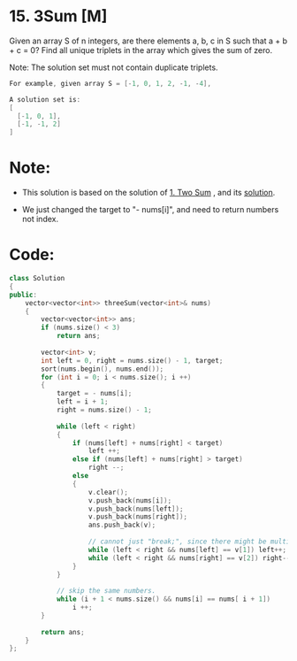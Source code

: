 # 15. 3Sum [M]
Given an array S of n integers, are there elements a, b, c in S such that a + b + c = 0? Find all unique triplets in the array which gives the sum of zero.

Note: The solution set must not contain duplicate triplets.
```java
For example, given array S = [-1, 0, 1, 2, -1, -4],

A solution set is:
[
  [-1, 0, 1],
  [-1, -1, 2]
]
```

# Note:
- This solution is based on the solution of [1. Two Sum](https://leetcode.com/problems/two-sum/) , and its [solution](https://github.com/ysong49/LeetCode-Note/blob/master/algorithm/001.Two%20Sum.md).

- We just changed the target to "- nums[i]", and need to return numbers not index.

# Code:
```c++
class Solution 
{
public:
    vector<vector<int>> threeSum(vector<int>& nums) 
    {
        vector<vector<int>> ans;
        if (nums.size() < 3)    
            return ans;
        
        vector<int> v;
        int left = 0, right = nums.size() - 1, target;
        sort(nums.begin(), nums.end());
        for (int i = 0; i < nums.size(); i ++)
        {
            target = - nums[i];
            left = i + 1;
            right = nums.size() - 1;
            
            while (left < right)
            {
                if (nums[left] + nums[right] < target)
                    left ++;
                else if (nums[left] + nums[right] > target)
                    right --;
                else
                {
                    v.clear();
                    v.push_back(nums[i]);
                    v.push_back(nums[left]);
                    v.push_back(nums[right]);
                    ans.push_back(v);
                    
                    // cannot just "break;", since there might be multipal pairs of solutions.
                    while (left < right && nums[left] == v[1]) left++;
                    while (left < right && nums[right] == v[2]) right--;
                }
            }
            
            // skip the same numbers.
            while (i + 1 < nums.size() && nums[i] == nums[ i + 1])
                i ++;
        }
        
        return ans;
    }
};
```
